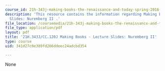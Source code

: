 ```yaml
---
course_id: 21h-343j-making-books-the-renaissance-and-today-spring-2016
description: 'This resource contains the information regarding Making Books - Lecture
  Slides: Nuremberg II .'
file_location: /coursemedia/21h-343j-making-books-the-renaissance-and-today-spring-2016/341d27c0e389fd266ddeec24adcbd354_MIT21H_343JS16_NuremII.pdf
file_type: application/pdf
layout: pdf
title: '21H.343J/CC.120J Making Books - Lecture Slides: Nuremberg II'
type: course
uid: 341d27c0e389fd266ddeec24adcbd354

---
```

None